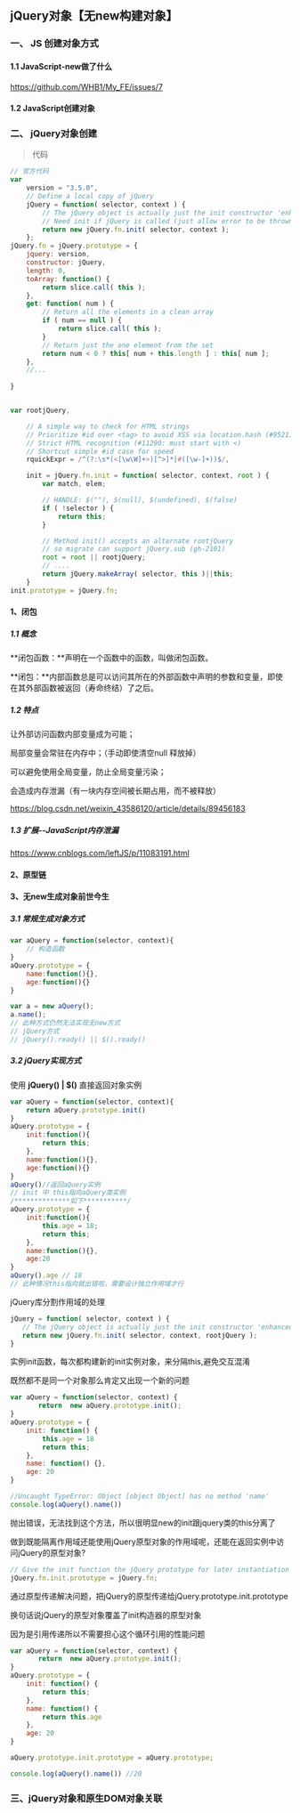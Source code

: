 ## jQuery对象【无new构建对象】

### 一、 JS 创建对象方式

#### 1.1 JavaScript-new做了什么

 https://github.com/WHB1/My_FE/issues/7 

#### 1.2 JavaScript创建对象









### 二、 jQuery对象创建



> 代码

```javascript
// 官方代码
var
	version = "3.5.0",
	// Define a local copy of jQuery
	jQuery = function( selector, context ) {
		// The jQuery object is actually just the init constructor 'enhanced'
		// Need init if jQuery is called (just allow error to be thrown if not included)
		return new jQuery.fn.init( selector, context );
	};
jQuery.fn = jQuery.prototype = {
    jquery: version,
	constructor: jQuery,
    length: 0,
	toArray: function() {
		return slice.call( this );
	},
    get: function( num ) {
		// Return all the elements in a clean array
		if ( num == null ) {
			return slice.call( this );
		}
		// Return just the one element from the set
		return num < 0 ? this[ num + this.length ] : this[ num ];
	},
    //...
    
}


var rootjQuery,

	// A simple way to check for HTML strings
	// Prioritize #id over <tag> to avoid XSS via location.hash (#9521)
	// Strict HTML recognition (#11290: must start with <)
	// Shortcut simple #id case for speed
	rquickExpr = /^(?:\s*(<[\w\W]+>)[^>]*|#([\w-]+))$/,

	init = jQuery.fn.init = function( selector, context, root ) {
        var match, elem;

		// HANDLE: $(""), $(null), $(undefined), $(false)
		if ( !selector ) {
			return this;
		}

		// Method init() accepts an alternate rootjQuery
		// so migrate can support jQuery.sub (gh-2101)
		root = root || rootjQuery;
        // ....
        return jQuery.makeArray( selector, this )||this;
    }
init.prototype = jQuery.fn;
```



#### 1、闭包

##### 1.1 概念

**闭包函数：**声明在一个函数中的函数，叫做闭包函数。

**闭包：**内部函数总是可以访问其所在的外部函数中声明的参数和变量，即使在其外部函数被返回（寿命终结）了之后。

##### 1.2 特点

让外部访问函数内部变量成为可能；

局部变量会常驻在内存中；（手动即使清空null 释放掉）

可以避免使用全局变量，防止全局变量污染；

会造成内存泄漏（有一块内存空间被长期占用，而不被释放）

 https://blog.csdn.net/weixin_43586120/article/details/89456183 



##### 1.3 扩展--JavaScript内存泄漏

 https://www.cnblogs.com/leftJS/p/11083191.html 



#### 2、原型链



#### 3、无new生成对象前世今生

##### 3.1 常规生成对象方式

```JavaScript
var aQuery = function(selector, context){
    // 构造函数
}
aQuery.prototype = {
    name:function(){},
    age:function(){}
}

var a = new aQuery();
a.name();
// 此种方式仍然无法实现无new方式
// jQuery方式
// jQuery().ready() || $().ready()
```

##### 3.2 jQuery实现方式

使用 **jQuery() | $()** 直接返回对象实例

```javascript
var aQuery = function(selector, context){
    return aQuery.prototype.init()
}
aQuery.prototype = {
    init:function(){
        return this;
    },
    name:function(){},
	age:function(){}
}
aQuery()//返回aQuery实例
// init 中 this指向aQuery类实例
/**************如下***********/
aQuery.prototype = {
    init:function(){
        this.age = 18;
        return this;
    },
    name:function(){},
	age:20
}
aQuery().age // 18
// 此种情况this指向就出错啦，需要设计独立作用域才行
```

jQuery库分割作用域的处理

```javascript
jQuery = function( selector, context ) {
   // The jQuery object is actually just the init constructor 'enhanced'
   return new jQuery.fn.init( selector, context, rootjQuery );
}
```

 实例init函数，每次都构建新的init实例对象，来分隔this,避免交互混淆 

 既然都不是同一个对象那么肯定又出现一个新的问题 

```JavaScript
var aQuery = function(selector, context) {
       return  new aQuery.prototype.init();
}
aQuery.prototype = {
    init: function() {
        this.age = 18
        return this;
    },
    name: function() {},
    age: 20
}

//Uncaught TypeError: Object [object Object] has no method 'name' 
console.log(aQuery().name())
```

 抛出错误，无法找到这个方法，所以很明显new的init跟jquery类的this分离了 

 做到既能隔离作用域还能使用jQuery原型对象的作用域呢，还能在返回实例中访问jQuery的原型对象? 

```JavaScript
// Give the init function the jQuery prototype for later instantiation
jQuery.fn.init.prototype = jQuery.fn;
```

通过原型传递解决问题，把jQuery的原型传递给jQuery.prototype.init.prototype

换句话说jQuery的原型对象覆盖了init构造器的原型对象

 因为是引用传递所以不需要担心这个循环引用的性能问题 

```JavaScript
var aQuery = function(selector, context) {
       return  new aQuery.prototype.init();
}
aQuery.prototype = {
    init: function() {
        return this;
    },
    name: function() {
        return this.age
    },
    age: 20
}

aQuery.prototype.init.prototype = aQuery.prototype;

console.log(aQuery().name()) //20
```



### 三、jQuery对象和原生DOM对象关联






